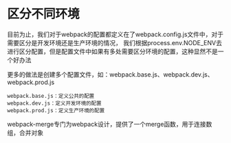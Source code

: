 # 区分不同环境
目前为止，我们对于webpack的配置都定义在了webpack.config.js文件中，对于需要区分是开发环境还是生产环境的情况，
我们根据process.env.NODE_ENV去进行区分配置，但是配置文件中如果有多处需要区分环境的配置，这种显然不是一个好办法

更多的做法是创建多个配置文件，如：webpack.base.js、webpack.dev.js、webpack.prod.js

```
webpack.base.js：定义公共的配置
webpack.dev.js：定义开发环境的配置
webpack.prod.js：定义生产环境的配置
```

webpack-merge专门为webpack设计，提供了一个merge函数，用于连接数组，合并对象



